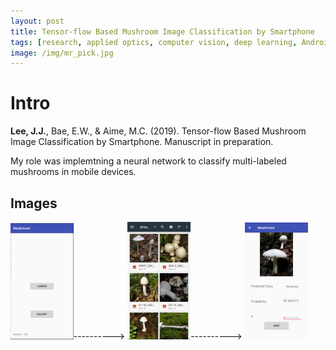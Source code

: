 ```yaml
---
layout: post
title: Tensor-flow Based Mushroom Image Classification by Smartphone
tags: [research, applied optics, computer vision, deep learning, Android]
image: /img/mr_pick.jpg
---
```



# Intro
__Lee, J.J.__, Bae, E.W., & Aime, M.C. (2019). 
Tensor-flow Based Mushroom Image Classification by Smartphone. Manuscript in preparation.

My role was implemtning a neural network to classify multi-labeled mushrooms in mobile devices.



## Images

<img src="/img/mr_menu.png" width="20%" height="30%" title="First Menu" alt="First Menu"/>---------->
<img src="/img/mr_pick.jpg" width="20%" height="30%" title="Choosing a mushroom img from Gallery" alt="Choosing a mushroom img from Gallery"/>---------->
<img src="/img/mr_result.png" width="20%" height="30%" title="Here is the prediction" alt="Here is the prediction"/>







